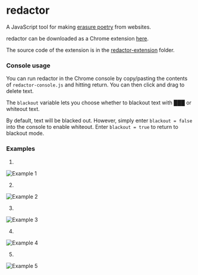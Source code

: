 # redactor
A JavaScript tool for making <a href="https://en.wikipedia.org/wiki/Erasure_(artform)" target="_blank">erasure poetry</a> from websites.

redactor can be downloaded as a Chrome extension [here](https://chrome.google.com/webstore/detail/redactor/bekajhbgpmifhhdmidjmcgiglahpmlgk).

The source code of the extension is in the [redactor-extension](https://github.com/lexipenia/redactor/tree/master/redactor-extension) folder.

### Console usage

You can run redactor in the Chrome console by copy/pasting the contents of `redactor-console.js` and hitting return. You can then click and drag to delete text.

The `blackout` variable lets you choose whether to blackout text with &#9608;&#9608;&#9608; or whiteout text.

By default, text will be blacked out. However, simply enter `blackout = false` into the console to enable whiteout. Enter `blackout = true` to return to blackout mode.

### Examples

1)
![Example 1](https://lexipenia.files.wordpress.com/2020/07/whatsapp-image-2020-07-06-at-16.53.44.jpeg)

2)
![Example 2](https://lexipenia.files.wordpress.com/2020/07/whatsapp-image-2020-07-06-at-18.25.25.jpeg)

3)
![Example 3](https://lexipenia.files.wordpress.com/2020/07/whatsapp-image-2020-07-06-at-17.56.03.jpeg)

4)
![Example 4](https://lexipenia.files.wordpress.com/2020/07/whatsapp-image-2020-07-06-at-19.11.15.jpeg)

5)
![Example 5](https://lexipenia.files.wordpress.com/2020/07/whatsapp-image-2020-07-06-at-22.11.27.jpeg)
